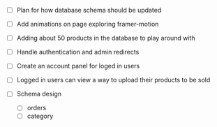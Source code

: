 - [ ] Plan for how database schema should be updated
- [ ] Add animations on page exploring framer-motion
- [ ] Adding about 50 products in the database to play around with
- [ ] Handle authentication and admin redirects
- [ ] Create an account panel for loged in users
- [ ] Logged in users can view a way to upload their products to be sold



- [ ] Schema design
    - [ ] orders
    - [ ] category
